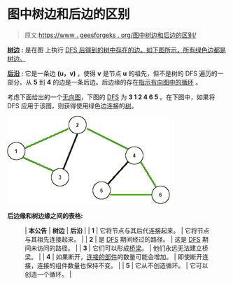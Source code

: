 # 图中树边和后边的区别

> 原文:[https://www . geesforgeks . org/图中树边和后边的区别/](https://www.geeksforgeeks.org/difference-between-tree-edge-and-back-edge-in-graph/)

[**树边**](https://www.geeksforgeeks.org/tree-back-edge-and-cross-edges-in-dfs-of-graph/) **:** 是在图 上执行 [DFS 后得到的树中存在的边。如下图所示，所有绿色边都是树边。](https://www.geeksforgeeks.org/depth-first-search-or-dfs-for-a-graph/)

[**后沿**](https://www.geeksforgeeks.org/tree-back-edge-and-cross-edges-in-dfs-of-graph/) **:** 它是一条边 **(u，v)** ，使得 **v** 是节点 **u** 的祖先，但不是树的 DFS 遍历的一部分。从 **5** 到 **4** 的边是一条后边。后边缘的存在[指示有向图中的循环](https://www.geeksforgeeks.org/detect-cycle-in-a-graph/) 。

考虑下面给出的一个[无向图](https://www.geeksforgeeks.org/detect-cycle-undirected-graph/)，下图的 [DFS](https://www.geeksforgeeks.org/depth-first-traversal-for-a-graph/) 为 **3 1 2 4 6 5** 。在下图中，如果将 DFS 应用于该图，则获得使用绿色边连接的[树](https://www.geeksforgeeks.org/data-structures/)。

[![](img/40bb7d60528ec6e91e7af9f8830ec4eb.png)](https://media.geeksforgeeks.org/wp-content/uploads/20210106013019/undirectedgraph.png)

**后边缘和树边缘之间的表格:**

<figure class="table">

| **本公告** | **树边** | **后沿** |
| **1** | 它将节点与其后代连接起来。 | 它将节点与其祖先连接起来。 |
| **2** | 是 [DFS](https://www.geeksforgeeks.org/depth-first-traversal-for-a-graph/) 期间经过的路径。 | 这是 [DFS](https://www.geeksforgeeks.org/depth-first-traversal-for-a-graph/) 期间未访问的路径。 |
| **3** | 它们可以形成[桥梁](https://www.geeksforgeeks.org/bridge-in-a-graph/)。 | 他们永远无法建立桥梁。 |
| **4** | 如果断开，[连接的部件](https://www.geeksforgeeks.org/strongly-connected-components/)的数量可能会增加。 | 即使断开连接，连接的组件数量也保持不变。 |
| **5** | 它从不创造循环。 | 它可以创造一个循环。 |

</figure>